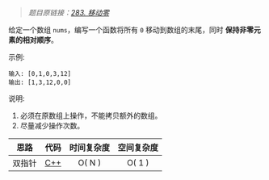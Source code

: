 > *题目原链接：[283. 移动零](https://leetcode-cn.com/problems/move-zeroes/)*

给定一个数组 `nums`，编写一个函数将所有 `0` 移动到数组的末尾，同时 **保持非零元素的相对顺序**。

示例:

```
输入: [0,1,0,3,12]
输出: [1,3,12,0,0]
```

说明:

1. 必须在原数组上操作，不能拷贝额外的数组。
2. 尽量减少操作次数。

| 思路 | 代码 | 时间复杂度 | 空间复杂度 |
| :---: | :---: | :---: | :---: | 
| 双指针 | [C++](./main.cpp) | O( N ) | O( 1 ) |